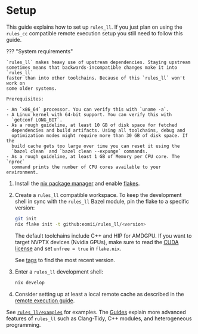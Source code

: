 <!-- vale alex.ProfanityUnlikely = NO -->
# Setup

This guide explains how to set up `rules_ll`. If you just plan on using the
`rules_cc` compatible remote execution setup you still need to follow this
guide.

<!-- markdownlint-disable code-block-style -->
??? "System requirements"

    `rules_ll` makes heavy use of upstream dependencies. Staying upstream
    sometimes means that backwards-incompatible changes make it into `rules_ll`
    faster than into other toolchains. Because of this `rules_ll` won't work on
    some older systems.

    Prerequisites:

    - An `x86_64` processor. You can verify this with `uname -a`.
    - A Linux kernel with 64-bit support. You can verify this with
      `getconf LONG_BIT`.
    - As a rough guideline, at least 10 GB of disk space for fetched
      dependencies and build artifacts. Using all toolchains, debug and
      optimization modes might require more than 30 GB of disk space. If the
      build cache gets too large over time you can reset it using the
      `bazel clean` and `bazel clean --expunge` commands.
    - As a rough guideline, at least 1 GB of Memory per CPU core. The `nproc`
      command prints the number of CPU cores available to your environment.
<!-- markdownlint-enable code-block-style -->

1. Install the [nix package manager](https://nixos.org/download.html) and enable
   [flakes](https://nixos.wiki/wiki/Flakes).

2. Create a `rules_ll` compatible workspace. To keep the development shell in
   sync with the `rules_ll` Bazel module, pin the flake to a specific version:

    ```bash
    git init
    nix flake init -t github:eomii/rules_ll/<version>
    ```

    The default toolchains include C++ and HIP for AMDGPU. If you want to target
    NVPTX devices (Nvidia GPUs), make sure to read the [CUDA license](https://docs.nvidia.com/cuda/eula/index.html)
    and set `unfree = true` in `flake.nix`.

    See [tags](https://github.com/eomii/rules_ll/tags) to find the most recent
    version.

3. Enter a `rules_ll` development shell:

    ```bash
    nix develop
    ```

4. Consider setting up at least a local remote cache as described in the [remote
   execution guide](./remote_execution.md).

See [`rules_ll/examples`](https://github.com/eomii/rules_ll/tree/main/examples)
for examples. The [Guides](https://ll.eomii.org/guides) explain more advanced
features of `rules_ll` such as Clang-Tidy, C++ modules, and heterogeneous
programming.
